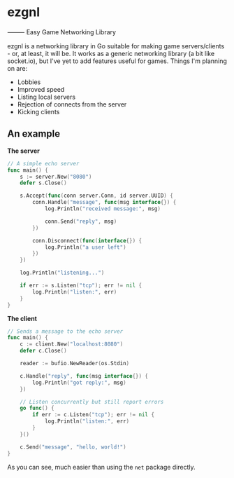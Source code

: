 # ezgnl

⸻ Easy Game Networking Library

ezgnl is a networking library in Go suitable for making game servers/clients - or,
at least, it will be. It works as a generic networking library (a bit like socket.io),
but I've yet to add features useful for games. Things I'm planning on are:

 - Lobbies
 - Improved speed
 - Listing local servers
 - Rejection of connects from the server
 - Kicking clients

## An example

**The server**

```go
// A simple echo server
func main() {
	s := server.New("8080")
	defer s.Close()

	s.Accept(func(conn server.Conn, id server.UUID) {
		conn.Handle("message", func(msg interface{}) {
			log.Println("received message:", msg)

			conn.Send("reply", msg)
		})

		conn.Disconnect(func(interface{}) {
			log.Println("a user left")
		})
	})

	log.Println("listening...")

	if err := s.Listen("tcp"); err != nil {
		log.Println("listen:", err)
	}
}

```

**The client**

```go
// Sends a message to the echo server
func main() {
	c := client.New("localhost:8080")
	defer c.Close()

	reader := bufio.NewReader(os.Stdin)

	c.Handle("reply", func(msg interface{}) {
		log.Println("got reply:", msg)
	})

	// Listen concurrently but still report errors
	go func() {
		if err := c.Listen("tcp"); err != nil {
			log.Println("listen:", err)
		}
	}()

	c.Send("message", "hello, world!")
}
```

As you can see, much easier than using the `net` package directly.
